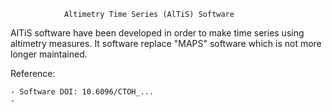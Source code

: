                 Altimetry Time Series (AlTiS) Software

AlTiS software have been developed in order to make time series using altimetry 
measures. It software replace "MAPS" software which is not more longer 
maintained.




Reference:

    - Software DOI: 10.6096/CTOH_...
    - 
